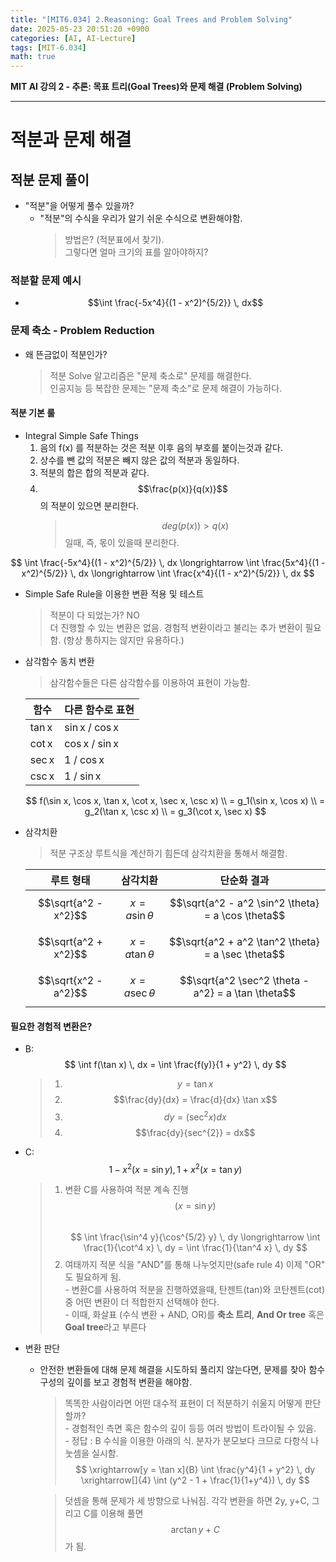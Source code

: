 ```yaml
---
title: "[MIT6.034] 2.Reasoning: Goal Trees and Problem Solving"
date: 2025-05-23 20:51:20 +0900
categories: [AI, AI-Lecture]
tags: [MIT-6.034]
math: true
---
```


**MIT AI 강의 2 - 추론: 목표 트리(Goal Trees)와 문제 해결 (Problem Solving)**

---

# **적분과 문제 해결**



## **적분 문제 풀이**
  - "적분"을 어떻게 풀수 있을까?
    - "적분"의 수식을 우리가 알기 쉬운 수식으로 변환해야함.
      > 방법은? (적분표에서 찾기).  
      그렇다면 얼마 크기의 표를 알아야하지?

### 적분할 문제 예시
  - $$\int \frac{-5x^4}{(1 - x^2)^{5/2}} \, dx$$


### **문제 축소 - Problem Reduction**
  * 왜 뜬금없이 적분인가?
    > 적분 Solve 알고리즘은 "문제 축소로" 문제를 해결한다.  
     인공지능 등 복잡한 문제는 "문제 축소"로 문제 해결이 가능하다. 

#### 적분 기본 룰
- Integral Simple Safe Things
  1. 음의 f(x) 를 적분하는 것은 적분 이후 음의 부호를 붙이는것과 같다.
  2. 상수를 뺀 값의 적분은 빼지 않은 값의 적분과 동일하다.
  3. 적분의 합은 합의 적분과 같다.
  4. $$\frac{p(x)}{q(x)}$$ 의 적분이 있으면 분리한다.
      > $$deg(p(x)) > q(x)$$ 일때, 즉, 몫이 있을때 분리한다.

$$
\int \frac{-5x^4}{(1 - x^2)^{5/2}} \, dx 
\longrightarrow 
\int \frac{5x^4}{(1 - x^2)^{5/2}} \, dx 
\longrightarrow 
\int \frac{x^4}{(1 - x^2)^{5/2}} \, dx 
$$


- Simple Safe Rule을 이용한 변환 적용 및 테스트
  > 적분이 다 되었는가? NO  
  더 진행할 수 있는 변환은 없음. 경험적 변환이라고 불리는 추가 변환이 필요함. (항상 통하지는 않지만 유용하다.)


- 삼각함수 동치 변환
  > 삼각함수들은 다른 삼각함수를 이용하여 표현이 가능함.

  | 함수  | 다른 함수로 표현 |
  | ----- | ---------------- |
  | tan x | sin x / cos x    |
  | cot x | cos x / sin x    |
  | sec x | 1 / cos x        |
  | csc x | 1 / sin x        |


  $$
f(\sin x, \cos x, \tan x, \cot x, \sec x, \csc x)   \\ 
  = g_1(\sin x, \cos x)   \\
  = g_2(\tan x, \csc x)   \\
  = g_3(\cot x, \sec x)
  $$

- 삼각치환
  > 적분 구조상 루트식을 계산하기 힘든데 삼각치환을 통해서 해결함.

    
    | 루트 형태            | 삼각치환              | 단순화 결과                                        |
    | -------------------- | --------------------- | -------------------------------------------------- |
    | $$\sqrt{a^2 - x^2}$$ | $$x = a \sin \theta$$ | $$\sqrt{a^2 - a^2 \sin^2 \theta} = a \cos \theta$$ |
    | $$\sqrt{a^2 + x^2}$$ | $$x = a \tan \theta$$ | $$\sqrt{a^2 + a^2 \tan^2 \theta} = a \sec \theta$$ |
    | $$\sqrt{x^2 - a^2}$$ | $$x = a \sec \theta$$ | $$\sqrt{a^2 \sec^2 \theta - a^2} = a \tan \theta$$ |
    


#### 필요한 경험적 변환은?
  - B:
  $$
  \int f(\tan x) \, dx = \int \frac{f(y)}{1 + y^2} \, dy
  $$
    > 1. $$y = \tan x$$  
    > 2. $$\frac{dy}{dx} = \frac{d}{dx} \tan x$$  
    > 3. $$dy = (\sec^{2} x)dx$$
    > 4. $$\frac{dy}{sec^{2}} = dx$$

  - C:
  $$ 
  1 - x^2 (x =\sin y), 
  1 + x^2 (x =\tan y)
  $$
    > 1. 변환 C를 사용하여 적분 계속 진행  $$(x= \sin y)$$  
      $$
      \int \frac{\sin^4 y}{\cos^{5/2} y} \, dy
      \longrightarrow 
      \int \frac{1}{\cot^4 x} \, dy = \int \frac{1}{\tan^4 x} \, dy
      $$  
    > 2. 여태까지 적분 식을 "AND"를 통해 나누엇지만(safe rule 4) 이제 "OR" 도 필요하게 됨.  
        - 변환C를 사용하여 적분을 진행하였을때, 탄젠트(tan)와 코탄젠트(cot) 중 어떤 변환이 더 적합한지 선택해야 한다.  
        - 이때, 화살표 (수식 변환 + AND, OR)를 **축소 트리**, **And Or tree** 혹은 **Goal tree**라고 부른다

- 변환 판단
  - 안전한 변환들에 대해 문제 해결을 시도하되 풀리지 않는다면, 문제를 찾아 함수 구성의 깊이를 보고 경험적 변환을 해야함.
    > 똑똑한 사람이라면 어떤 대수적 표현이 더 적분하기 쉬울지 어떻게 판단할까?  
        - 경험적인 측면 혹은 함수의 깊이 등등 여러 방법이 트라이될 수 있음.  
        - 정답 : B 수식을 이용한 아래의 식. 분자가 분모보다 크므로 다항식 나눗셈을 실시함.  
    $$
    \xrightarrow[y = \tan x]{B} \int \frac{y^4}{1 + y^2} \, dy
      \xrightarrow[]{4} \int (y^2 - 1 + \frac{1}{1+y^4}) \, dy
    $$  

    > 덧셈을 통해 문제가 세 방향으로 나눠짐. 각각 변환을 하면 2y, y+C, 그리고 C를 이용해 풀면 $$\arctan y + C$$ 가 됨.  


